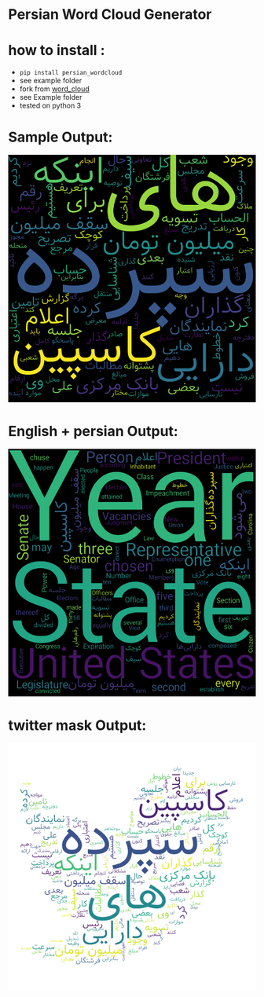 # Persian Word Cloud Generator
# how to install :
* ```pip install persian_wordcloud```
* see example folder
* fork from  <a href="https://github.com/amueller/word_cloud">word_cloud</a>
* see Example folder
* tested on python 3
# Sample Output:
![Sample Result](example/result.png?raw=true)

# English + persian  Output:
![Sample Result](example/en-fa-result.png?raw=true)

# twitter mask  Output:
![Sample Result](example/twitter_mask.png?raw=true)